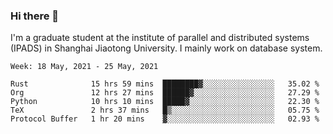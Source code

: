 ### Hi there 👋

I'm a graduate student at the institute of parallel and distributed systems (IPADS) in Shanghai Jiaotong University. I mainly work on database system.

<!--START_SECTION:waka-->
```text
Week: 18 May, 2021 - 25 May, 2021

Rust              15 hrs 59 mins  ████████▓░░░░░░░░░░░░░░░░   35.02 % 
Org               12 hrs 27 mins  ██████▓░░░░░░░░░░░░░░░░░░   27.29 % 
Python            10 hrs 10 mins  █████▓░░░░░░░░░░░░░░░░░░░   22.30 % 
TeX               2 hrs 37 mins   █▒░░░░░░░░░░░░░░░░░░░░░░░   05.75 % 
Protocol Buffer   1 hr 20 mins    ▓░░░░░░░░░░░░░░░░░░░░░░░░   02.93 % 
```
<!--END_SECTION:waka-->

<!--
**yqmmm/yqmmm** is a ✨ _special_ ✨ repository because its `README.md` (this file) appears on your GitHub profile.

Here are some ideas to get you started:

- 🔭 I’m currently working on ...
- 🌱 I’m currently learning ...
- 👯 I’m looking to collaborate on ...
- 🤔 I’m looking for help with ...
- 💬 Ask me about ...
- 📫 How to reach me: ...
- 😄 Pronouns: ...
- ⚡ Fun fact: ...
-->
